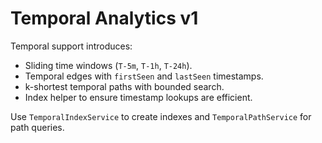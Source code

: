 # Temporal Analytics v1

Temporal support introduces:
- Sliding time windows (`T-5m`, `T-1h`, `T-24h`).
- Temporal edges with `firstSeen` and `lastSeen` timestamps.
- k-shortest temporal paths with bounded search.
- Index helper to ensure timestamp lookups are efficient.

Use `TemporalIndexService` to create indexes and `TemporalPathService` for path queries.
